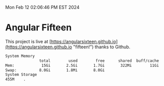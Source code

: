 Mon Feb 12 02:06:46 PM EST 2024

# Angular Fifteen


This project is live at [https://angularsixteen.github.io](https://angularsixteen.github.io "fifteen!") thanks to Github.

```bash
System Memory
               total        used        free      shared  buff/cache   available
Mem:            15Gi       2.5Gi       1.7Gi       322Mi        11Gi        12Gi
Swap:          8.0Gi       1.8Mi       8.0Gi
System Storage
455M	.
```
